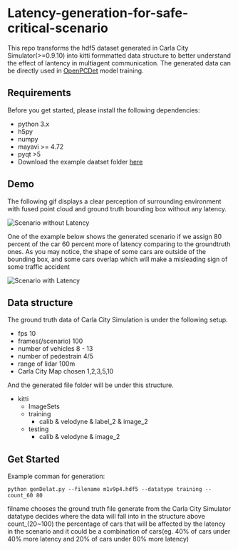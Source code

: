 # Latency-generation-for-safe-critical-scenario
This repo transforms the hdf5 dataset generated in Carla City Simulator(>=0.9.10) into kitti formmatted data structure to better understand the effect of lantency in multiagent communication. The generated data can be directly used in [OpenPCDet](https://github.com/open-mmlab/OpenPCDet) model training.  

## Requirements
Before you get started, please install the following dependencies:
- python 3.x
- h5py
- numpy
- mayavi >= 4.72
- pyqt >5
- Download the example daatset folder [here](https://drive.google.com/file/d/1vnifcFfoUZfJCyd7sK0ep1lUb5M9V__o/view?usp=share_link)

## Demo 
The following gif displays a clear perception of surrounding environment with fused point cloud and ground truth bounding box without any latency.

![Scenario without Latency](without_lag.gif)

One of the example below shows the generated scenario if we assign 80 percent of the car 60 percent more of latency comparing to the groundtruth ones. As you may notice, the shape of some cars are outside of the bounding box, and some cars overlap which will make a misleading sign of some traffic accident

![Scenario with Latency](with_lag.gif)

## Data structure
The ground truth data of Carla City Simulation is under the following setup.
 - fps 10 
 - frames(/scenario) 100
 - number of vehicles 8 - 13
 - number of pedestrain 4/5 
 - range of lidar 100m
 - Carla City Map chosen 1,2,3,5,10

And the generated file folder will be under this structure.

- kitti
  - ImageSets
  - training
    - calib & velodyne & label_2 & image_2
  - testing
    - calib & velodyne & image_2


## Get Started 
Example comman for generation: 
```
python genDelat.py --filename m1v9p4.hdf5 --datatype training --count_60 80
```
filname chooses the ground truth file generate from the Carla City Simulator
datatype decides where the data will fall into in the structure above 
count_(20~100) the percentage of cars that will be affected by the latency in the scenario and it could be a combination of cars(eg. 40% of cars under 40% more latency and 20% of cars under 80% more latency)
